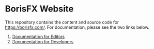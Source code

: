 # BorisFX Website

This repository contains the content and source code for https://borisfx.com/. For documentation, please see the two links below.

1. [Documentation for Editors](docs/editors)
2. [Documentation for Developers](docs/developers)

